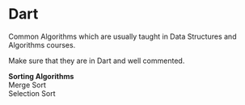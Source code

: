 # Dart

Common Algorithms which are usually taught in Data Structures and Algorithms courses.

Make sure that they are in Dart and well commented.

<b>Sorting Algorithms</b><br>
Merge Sort<br>
Selection Sort
